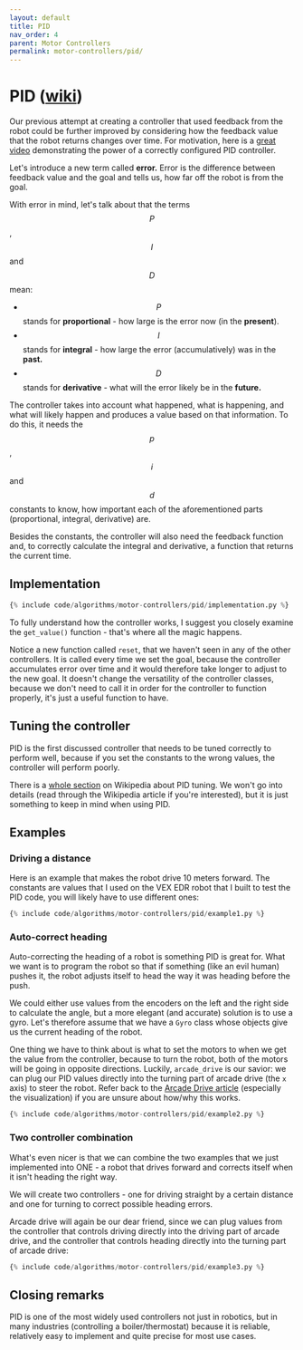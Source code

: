 ```yaml
---
layout: default
title: PID
nav_order: 4
parent: Motor Controllers
permalink: motor-controllers/pid/
---
```


# PID ([wiki](https://en.wikipedia.org/wiki/PID_controller))
Our previous attempt at creating a controller that used feedback from the robot could be further improved by considering how the feedback value that the robot returns changes over time. For motivation, here is a [great video](https://www.youtube.com/watch?v=4Y7zG48uHRo) demonstrating the power of a correctly configured PID controller.

Let's introduce a new term called **error.** Error is the difference between feedback value and the goal and tells us, how far off the robot is from the goal.

With error in mind, let's talk about that the terms $$P$$, $$I$$ and $$D$$ mean:
- $$P$$ stands for **proportional** - how large is the error now (in the **present**).
- $$I$$ stands for **integral** - how large the error (accumulatively) was in the **past.**
- $$D$$ stands for **derivative** - what will the error likely be in the **future.**

The controller takes into account what happened, what is happening, and what will likely happen and produces a value based on that information. To do this, it needs the $$p$$, $$i$$ and $$d$$ constants to know, how important each of the aforementioned parts (proportional, integral, derivative) are.

Besides the constants, the controller will also need the feedback function and, to correctly calculate the integral and derivative, a function that returns the current time.


## Implementation
```python
{% include code/algorithms/motor-controllers/pid/implementation.py %}
```

To fully understand how the controller works, I suggest you closely examine the `get_value()` function - that's where all the magic happens.

Notice a new function called `reset`, that we haven't seen in any of the other controllers. It is called every time we set the goal, because the controller accumulates error over time and it would therefore take longer to adjust to the new goal. It doesn't change the versatility of the controller classes, because we don't need to call it in order for the controller to function properly, it's just a useful function to have.


## Tuning the controller
PID is the first discussed controller that needs to be tuned correctly to perform well, because if you set the constants to the wrong values, the controller will perform poorly.

There is a [whole section](https://en.wikipedia.org/wiki/PID_controller#Loop_tuning) on Wikipedia about PID tuning. We won't go into details (read through the Wikipedia article if you're interested), but it is just something to keep in mind when using PID.


## Examples

### Driving a distance
Here is an example that makes the robot drive 10 meters forward. The constants are values that I used on the VEX EDR robot that I built to test the PID code, you will likely have to use different ones:

```python
{% include code/algorithms/motor-controllers/pid/example1.py %}
```


### Auto-correct heading
Auto-correcting the heading of a robot is something PID is great for. What we want is to program the robot so that if something (like an evil human) pushes it, the robot adjusts itself to head the way it was heading before the push.

We could either use values from the encoders on the left and the right side to calculate the angle, but a more elegant (and accurate) solution is to use a gyro. Let's therefore assume that we have a `Gyro` class whose objects give us the current heading of the robot.

One thing we have to think about is what to set the motors to when we get the value from the controller, because to turn the robot, both of the motors will be going in opposite directions. Luckily, `arcade_drive` is our savior: we can plug our PID values directly into the turning part of arcade drive (the `x` axis) to steer the robot. Refer back to the [Arcade Drive article]({{site.baseurl}}drivetrain-control/arcade-drive/) (especially the visualization) if you are unsure about how/why this works.

```python
{% include code/algorithms/motor-controllers/pid/example2.py %}
```


### Two controller combination
What's even nicer is that we can combine the two examples that we just implemented into ONE - a robot that drives forward and corrects itself when it isn't heading the right way.

We will create two controllers - one for driving straight by a certain distance and one for turning to correct possible heading errors.

Arcade drive will again be our dear friend, since we can plug values from the controller that controls driving directly into the driving part of arcade drive, and the controller that controls heading directly into the turning part of arcade drive:

```python
{% include code/algorithms/motor-controllers/pid/example3.py %}
```

## Closing remarks
PID is one of the most widely used controllers not just in robotics, but in many industries (controlling a boiler/thermostat) because it is reliable, relatively easy to implement and quite precise for most use cases.
